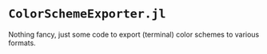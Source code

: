 # `ColorSchemeExporter.jl`

Nothing fancy, just some code to export (terminal) color schemes to various
formats.
